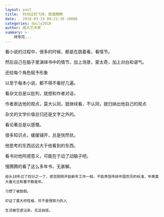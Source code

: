 ```yaml
---
layout: post
title:  时间过的飞快，我慢腾腾
date:   2018-03-19 00:21:30 +0800
categories: daily2018 
author: 莫大艺术家
summary: >
    待写完...
---
```







看小说的过程中，很多的时候，都是在跳着看，看情节。

然后自己在脑子里演绎书中的情节，加上场景，蒙太奇，加上对白和语气。

还给每个角色赋予形象

以至于每本小说，都不得不看好几遍。

看杂文总是以批判，就想和作者对话，

作者表达他的观点，莫大认同，就继续看，不认同，就归纳出他自己的观点

杂文的文学价值总归还是文字之外的。

看论著总是以感慨。

很多知识点，缓缓铺开，总是恍然状。

他思考的东西远远大于他看到的东西。

看书对他阿德意义，可能在于动了动脑子吧。

慢腾腾的看了这么多年书，无甚解。


    扭头18年过了四分之一了，感觉刚刚开始新年工作一般，不能责怪传统中国农历的标准，毕竟莫大看元旦和春节都是年。

    习惯了被放假。

    印证了莫大的性格，并不是很努力的人

    生活被空虚沾染，无法自拔。